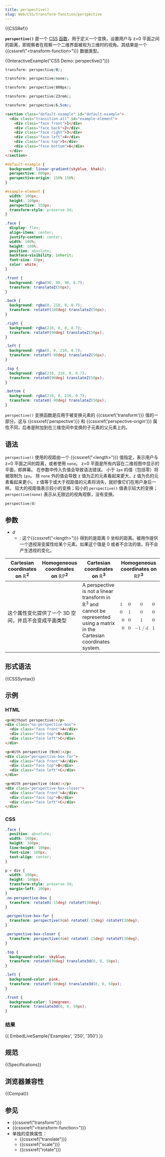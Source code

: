 ```yaml
---
title: perspective()
slug: Web/CSS/transform-function/perspective
---
```


{{CSSRef}}

**`perspective()`** 是一个 [CSS](/zh-CN/docs/Web/CSS) [函数](/zh-CN/docs/Web/CSS/CSS_Values_and_Units/CSS_Value_Functions)，用于定义一个变换，设置用户与 z=0 平面之间的距离，即观察者在观察一个二维界面被视为三维时的视角。其结果是一个 {{cssxref("&lt;transform-function&gt;")}} 数据类型。

{{InteractiveExample("CSS Demo: perspective()")}}

```css interactive-example-choice
transform: perspective(0);
```

```css interactive-example-choice
transform: perspective(none);
```

```css interactive-example-choice
transform: perspective(800px);
```

```css interactive-example-choice
transform: perspective(23rem);
```

```css interactive-example-choice
transform: perspective(6.5cm);
```

```html interactive-example
<section class="default-example" id="default-example">
  <div class="transition-all" id="example-element">
    <div class="face front">1</div>
    <div class="face back">2</div>
    <div class="face right">3</div>
    <div class="face left">4</div>
    <div class="face top">5</div>
    <div class="face bottom">6</div>
  </div>
</section>
```

```css interactive-example
#default-example {
  background: linear-gradient(skyblue, khaki);
  perspective: 800px;
  perspective-origin: 150% 150%;
}

#example-element {
  width: 100px;
  height: 100px;
  perspective: 550px;
  transform-style: preserve-3d;
}

.face {
  display: flex;
  align-items: center;
  justify-content: center;
  width: 100%;
  height: 100%;
  position: absolute;
  backface-visibility: inherit;
  font-size: 60px;
  color: white;
}

.front {
  background: rgba(90, 90, 90, 0.7);
  transform: translateZ(50px);
}

.back {
  background: rgba(0, 210, 0, 0.7);
  transform: rotateY(180deg) translateZ(50px);
}

.right {
  background: rgba(210, 0, 0, 0.7);
  transform: rotateY(90deg) translateZ(50px);
}

.left {
  background: rgba(0, 0, 210, 0.7);
  transform: rotateY(-90deg) translateZ(50px);
}

.top {
  background: rgba(210, 210, 0, 0.7);
  transform: rotateX(90deg) translateZ(50px);
}

.bottom {
  background: rgba(210, 0, 210, 0.7);
  transform: rotateX(-90deg) translateZ(50px);
}
```

`perspective()` 变换函数是应用于被变换元素的 {{cssxref('transform')}} 值的一部分。这与 {{cssxref('perspective')}} 和 {{cssxref('perspective-origin')}} 属性不同，后者是附加到在三维空间中变换的子元素的父元素上的。

## 语法

`perspective()` 使用的视距由一个 {{cssxref("&lt;length&gt;")}} 值指定，表示用户与 z=0 平面之间的距离，或者使用 `none`。
z=0 平面是所有内容在二维视图中显示的平面，即屏幕。
在参数中传入负值会导致语法错误。
小于 `1px` 的值（包括零）将被限制为 `1px`。
除 `none` 外的值会导致 z 值为正的元素看起来更大，z 值为负的元素看起来更小。
z 值等于或大于视距值的元素将消失，就好像它们在用户身后一样。
较大的视距值表示较小的变换；较小的 `perspective()` 值表示较大的变换；`perspective(none)` 表示从无限远的视角观察，没有变换。

```css
perspective(d)
```

## 参数

- _d_
  - : 这个{{cssxref("&lt;length&gt;")}} 得到的是距离 0 坐标的距离。被用作提供一个透视渐变属性给某个元素。如果这个值是 0 或者不合法的值，将不会产生透视的变化。

<table class="standard-table">
  <thead>
    <tr>
      <th scope="col">Cartesian coordinates on ℝ<sup>2</sup></th>
      <th scope="col">Homogeneous coordinates on ℝℙ<sup>2</sup></th>
      <th scope="col">Cartesian coordinates on ℝ<sup>3</sup></th>
      <th scope="col">Homogeneous coordinates on ℝℙ<sup>3</sup></th>
    </tr>
  </thead>
  <tbody>
    <tr>
      <td colspan="2" rowspan="2">
        <p>这个属性变化提供了一个 3D 空间，并且不会变成平面类型</p>
      </td>
      <td colspan="1" rowspan="2">
        A perspective is not a linear transform in ℝ<sup>3</sup> and cannot be
        represented using a matrix in the Cartesian coordinates system.
      </td>
      <td colspan="1" rowspan="2">
        <math
          ><mfenced
            ><mtable
              ><mtr>1<mtd>0</mtd><mtd>0</mtd><mtd>0</mtd></mtr
              ><mtr>0<mtd>1</mtd><mtd>0</mtd><mtd>0</mtd></mtr
              ><mtr><mtd>0</mtd><mtd>0</mtd><mtd>1</mtd><mtd>0</mtd></mtr
              ><mtr
                ><mtd>0</mtd><mtd>0</mtd><mtd><mo>−</mo>1<mo>/</mo>d</mtd
                ><mtd>1</mtd></mtr
              ></mtable
            ></mfenced
          ></math
        >
      </td>
    </tr>
  </tbody>
</table>

## 形式语法

{{CSSSyntax}}

## 示例

### HTML

```html
<p>Without perspective:</p>
<div class="no-perspective-box">
  <div class="face front">A</div>
  <div class="face top">B</div>
  <div class="face left">C</div>
</div>

<p>With perspective (9cm):</p>
<div class="perspective-box-far">
  <div class="face front">A</div>
  <div class="face top">B</div>
  <div class="face left">C</div>
</div>

<p>With perspective (4cm):</p>
<div class="perspective-box-closer">
  <div class="face front">A</div>
  <div class="face top">B</div>
  <div class="face left">C</div>
</div>
```

### CSS

```css
.face {
  position: absolute;
  width: 100px;
  height: 100px;
  line-height: 100px;
  font-size: 100px;
  text-align: center;
}

p + div {
  width: 100px;
  height: 100px;
  transform-style: preserve-3d;
  margin-left: 100px;
}
.no-perspective-box {
  transform: rotateX(-15deg) rotateY(30deg);
}

.perspective-box-far {
  transform: perspective(9cm) rotateX(-15deg) rotateY(30deg);
}

.perspective-box-closer {
  transform: perspective(4cm) rotateX(-15deg) rotateY(30deg);
}

.top {
  background-color: skyblue;
  transform: rotateX(90deg) translate3d(0, 0, 50px);
}

.left {
  background-color: pink;
  transform: rotateY(-90deg) translate3d(0, 0, 50px);
}

.front {
  background-color: limegreen;
  transform: translate3d(0, 0, 50px);
}
```

### 结果

{{ EmbedLiveSample('Examples', '250', '350') }}

## 规范

{{Specifications}}

## 浏览器兼容性

{{Compat}}

## 参见

- {{cssxref("transform")}}
- {{cssxref("&lt;transform-function&gt;")}}
- 单独的变换属性：
  - {{cssxref("translate")}}
  - {{cssxref("scale")}}
  - {{cssxref("rotate")}}